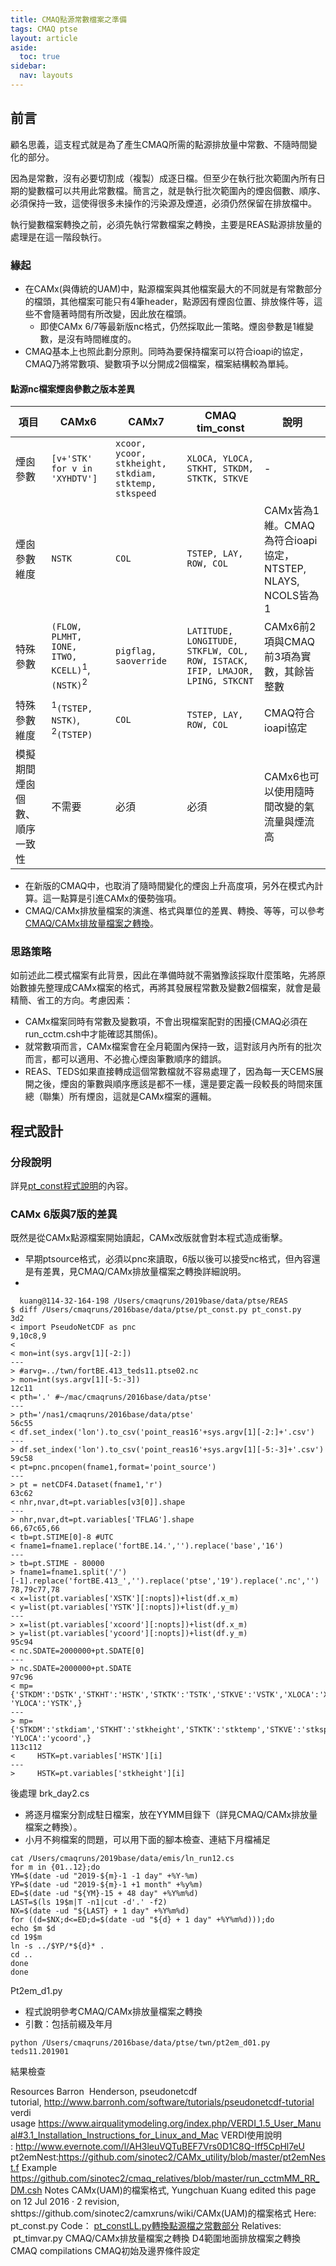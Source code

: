 ```yaml
---
title: CMAQ點源常數檔案之準備
tags: CMAQ ptse
layout: article
aside:
  toc: true
sidebar:
  nav: layouts
---
```


## 前言

顧名思義，這支程式就是為了產生CMAQ所需的點源排放量中常數、不隨時間變化的部分。

因為是常數，沒有必要切割成（複製）成逐日檔。但至少在執行批次範圍內所有日期的變數檔可以共用此常數檔。簡言之，就是執行批次範圍內的煙囪個數、順序、必須保持一致，這使得很多未操作的污染源及煙道，必須仍然保留在排放檔中。

執行變數檔案轉換之前，必須先執行常數檔案之轉換，主要是REAS點源排放量的處理是在這一階段執行。

### 緣起
- 在CAMx(與傳統的UAM)中，點源檔案與其他檔案最大的不同就是有常數部分的檔頭，其他檔案可能只有4筆header，點源因有煙囪位置、排放條件等，這些不會隨著時間有所改變，因此放在檔頭。
  - 即使CAMx 6/7等最新版nc格式，仍然採取此一策略。煙囪參數是1維變數，是沒有時間維度的。
- CMAQ基本上也照此劃分原則。同時為要保持檔案可以符合ioapi的協定，CMAQ乃將常數項、變數項予以分開成2個檔案，檔案結構較為單純。

#### 點源nc檔案煙囪參數之版本差異

項目|CAMx6|CAMx7|CMAQ tim_const|說明
-|-|-|-|-
煙囪參數|`[v+'STK' for v in 'XYHDTV']`|`xcoor, ycoor, stkheight, stkdiam, stktemp, stkspeed`|`XLOCA, YLOCA, STKHT, STKDM, STKTK, STKVE`|-
煙囪參數維度|`NSTK`|`COL`|`TSTEP, LAY, ROW, COL`|CAMx皆為1維。CMAQ為符合ioapi協定，NTSTEP, NLAYS, NCOLS皆為1
特殊參數|`(FLOW, PLMHT, IONE, ITWO, KCELL)`<sup>1</sup>, `(NSTK)`<sup>2</sup>|`pigflag, saoverride`|`LATITUDE, LONGITUDE, STKFLW, COL, ROW, ISTACK, IFIP, LMAJOR, LPING, STKCNT`|CAMx6前2項與CMAQ前3項為實數，其餘皆整數
特殊參數維度|<sup>1</sup>`(TSTEP, NSTK)`, <sup>2</sup>`(TSTEP)`|`COL`|`TSTEP, LAY, ROW, COL`|CMAQ符合ioapi協定
模擬期間煙囪個數、順序一致性|不需要|必須|必須|CAMx6也可以使用隨時間改變的氣流量與煙流高

- 在新版的CMAQ中，也取消了隨時間變化的煙囪上升高度項，另外在模式內計算。這一點算是引進CAMx的優勢強項。
- CMAQ/CAMx排放量檔案的演進、格式與單位的差異、轉換、等等，可以參考[CMAQ/CAMx排放量檔案之轉換](https://sinotec2.github.io/FAQ/2022/07/04/emis.html)。

### 思路策略

如前述此二模式檔案有此背景，因此在準備時就不需猶豫該採取什麼策略，先將原始數據先整理成CAMx檔案的格式，再將其發展程常數及變數2個檔案，就會是最精簡、省工的方向。考慮因素：
- CAMx檔案同時有常數及變數項，不會出現檔案配對的困擾(CMAQ必須在run_cctm.csh中才能確認其關係)。
- 就常數項而言，CAMx檔案會在全月範圍內保持一致，這對該月內所有的批次而言，都可以適用、不必擔心煙囪筆數順序的錯誤。
- REAS、TEDS如果直接轉成這個常數檔就不容易處理了，因為每一天CEMS展開之後，煙囪的筆數與順序應該是都不一樣，還是要定義一段較長的時間來匯總（聯集）所有煙囪，這就是CAMx檔案的邏輯。

## 程式設計
### 分段說明
詳見[pt_const程式說明](https://sinotec2.github.io/FAQ/2022/07/07/pt_const.py.html)的內容。

### CAMx 6版與7版的差異

既然是從CAMx點源檔案開始讀起，CAMx改版就會對本程式造成衝擊。
- 早期ptsource格式，必須以pnc來讀取，6版以後可以接受nc格式，但內容還是有差異，見CMAQ/CAMx排放量檔案之轉換詳細說明。
- 

```
  kuang@114-32-164-198 /Users/cmaqruns/2019base/data/ptse/REAS
$ diff /Users/cmaqruns/2016base/data/ptse/pt_const.py pt_const.py
3d2
< import PseudoNetCDF as pnc
9,10c8,9
<
< mon=int(sys.argv[1][-2:])
---
> #arvg=../twn/fortBE.413_teds11.ptse02.nc
> mon=int(sys.argv[1][-5:-3])
12c11
< pth='.' #~/mac/cmaqruns/2016base/data/ptse'
---
> pth='/nas1/cmaqruns/2016base/data/ptse'
56c55
< df.set_index('lon').to_csv('point_reas16'+sys.argv[1][-2:]+'.csv')
---
> df.set_index('lon').to_csv('point_reas16'+sys.argv[1][-5:-3]+'.csv')
59c58
< pt=pnc.pncopen(fname1,format='point_source')
---
> pt = netCDF4.Dataset(fname1,'r')
63c62
< nhr,nvar,dt=pt.variables[v3[0]].shape
---
> nhr,nvar,dt=pt.variables['TFLAG'].shape
66,67c65,66
< tb=pt.STIME[0]-8 #UTC
< fname1=fname1.replace('fortBE.14.','').replace('base','16')
---
> tb=pt.STIME - 80000
> fname1=fname1.split('/')[-1].replace('fortBE.413_','').replace('ptse','19').replace('.nc','')
78,79c77,78
< x=list(pt.variables['XSTK'][:nopts])+list(df.x_m)
< y=list(pt.variables['YSTK'][:nopts])+list(df.y_m)
---
> x=list(pt.variables['xcoord'][:nopts])+list(df.x_m)
> y=list(pt.variables['ycoord'][:nopts])+list(df.y_m)
95c94
< nc.SDATE=2000000+pt.SDATE[0]
---
> nc.SDATE=2000000+pt.SDATE
97c96
< mp={'STKDM':'DSTK','STKHT':'HSTK','STKTK':'TSTK','STKVE':'VSTK','XLOCA':'XSTK', 'YLOCA':'YSTK',}
---
> mp={'STKDM':'stkdiam','STKHT':'stkheight','STKTK':'stktemp','STKVE':'stkspeed','XLOCA':'xcoord', 'YLOCA':'ycoord',}
113c112
<     HSTK=pt.variables['HSTK'][i]
---
>     HSTK=pt.variables['stkheight'][i]

```
後處理
brk_day2.cs
- 將逐月檔案分割成駐日檔案，放在YYMM目錄下（詳見CMAQ/CAMx排放量檔案之轉換）。
- 小月不夠檔案的問題，可以用下面的腳本檢查、連結下月檔補足
```
cat /Users/cmaqruns/2019base/data/emis/ln_run12.cs
for m in {01..12};do
YM=$(date -ud "2019-${m}-1 -1 day" +%Y-%m)
YP=$(date -ud "2019-${m}-1 +1 month" +%y%m)
ED=$(date -ud "${YM}-15 + 48 day" +%Y%m%d)
LAST=$(ls 19$m|T -n1|cut -d'.' -f2)
NX=$(date -ud "${LAST} + 1 day" +%Y%m%d)
for ((d=$NX;d<=ED;d=$(date -ud "${d} + 1 day" +%Y%m%d)));do
echo $m $d
cd 19$m
ln -s ../$YP/*${d}* .
cd ..
done
done
```
Pt2em_d1.py
- 程式說明參考CMAQ/CAMx排放量檔案之轉換
- 引數：包括前綴及年月
```
python /Users/cmaqruns/2016base/data/ptse/twn/pt2em_d01.py teds11.201901
```
結果檢查

Resources
Barron  Henderson, pseudonetcdf tutorial, http://www.barronh.com/software/tutorials/pseudonetcdf-tutorial
verdi usage https://www.airqualitymodeling.org/index.php/VERDI_1.5_User_Manual#3.1_Installation_Instructions_for_Linux_and_Mac
VERDI使用說明 : http://www.evernote.com/l/AH3leuVQTuBEF7Vrs0D1C8Q-Iff5CpHl7eU
pt2emNest:https://github.com/sinotec2/CAMx_utility/blob/master/pt2emNest.f
Example
https://github.com/sinotec2/cmaq_relatives/blob/master/run_cctmMM_RR_DM.csh
Notes
CAMx(UAM)的檔案格式, Yungchuan Kuang edited this page on 12 Jul 2016 · 2 revision, shttps://github.com/sinotec2/camxruns/wiki/CAMx(UAM)的檔案格式
Here: 
pt_const.py
Code： [pt_constLL.py轉換點源檔之常數部分](https://boostnote.io/shared/6f7891c5-4816-4ac5-a3ba-127a33b935f5)
Relatives:
 pt_timvar.py
CMAQ/CAMx排放量檔案之轉換
D4範圍地面排放檔案之轉換
CMAQ compilations
CMAQ初始及邊界條件設定


